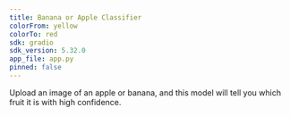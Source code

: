 ```yaml
---
title: Banana or Apple Classifier
colorFrom: yellow
colorTo: red
sdk: gradio
sdk_version: 5.32.0
app_file: app.py
pinned: false
---
```


Upload an image of an apple or banana, and this model will tell you which fruit it is with high confidence.